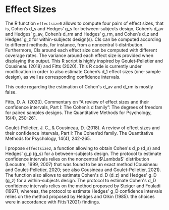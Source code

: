# Effect Sizes
The R function `effectsize0` allows to compute four pairs of effect sizes, that is, Cohen’s d_s and Hedges’ g_s for between-subjects design, Cohen’s d_av and Hedges’ g_av, Cohen’s d_rm and Hedges’ g_rm, and Cohen’s d_z and Hedges’ g_z for within-subjects design(s). CIs can be computed according to different methods, for instance, from a noncentral t-distribution. Furthermore, CIs around each effect size can be computed with different coverage rates. The variance around each effect size is provided when displaying the output. This R script is highly inspired by Goulet-Pelletier and Cousineau (2018) and Fitts (2020). This R code is currently under modification in order to also estimate Cohen’s d_1 effect sizes (one-sample design), as well as corresponding confidence intervals.

This code regarding the estimation of Cohen's d_av and d_rm is mostly false.


Fitts, D. A. (2020). Commentary on “A review of effect sizes and their confidence intervals, Part I: The Cohen’s d family”: The degrees of freedom for paired samples      designs. The Quantitative Methods for Psychology, 16(4), 250-261.

Goulet-Pelletier, J. C., & Cousineau, D. (2018). A review of effect sizes and their confidence intervals, Part I: The Cohen’sd family. The Quantitative Methods for Psychology, 14(4), 242-265.

I propose `effectsize2`, a function allowing to obtain Cohen's d_p (d_s) and Hedges' g_p (g_s) for a between-subjects design. The protocol to estimate confidence intervals relies on the noncentral $\Lambda\$' distribution (Lecoutre, 1999, 2007) that was found to be an exact method (Cousineau and Goulet-Pelletier, 2020; see also Cousineau and Goulet-Pelletier, 2021). The function also allows to estimate Cohen's d_D (d_z) and Hedges' g_D (g_z) for a within-subjects design. The protocol to estimate Cohen's d_D confidence intervals relies on the method proposed by Steiger and Fouladi (1997), whereas, the protocol to estimate Hedges' g_D confidence intervals relies on the method proposed by Hedges and Olkin (1985). the choices were in accordance with Fitts'(2021) findings. 
